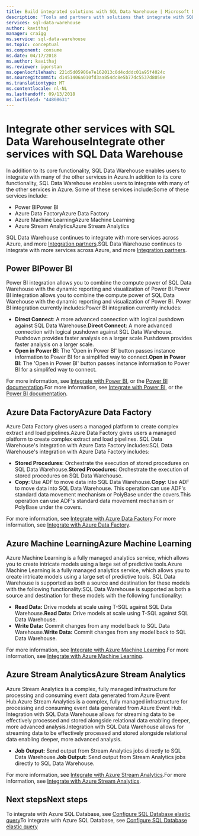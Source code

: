 ```yaml
---
title: Build integrated solutions with SQL Data Warehouse | Microsoft Docs
description: 'Tools and partners with solutions that integrate with SQL Data Warehouse. '
services: sql-data-warehouse
author: kavithaj
manager: craigg
ms.service: sql-data-warehouse
ms.topic: conceptual
ms.component: consume
ms.date: 04/17/2018
ms.author: kavithaj
ms.reviewer: igorstan
ms.openlocfilehash: 221d5d05906e7e162013c0d4cdddc01a95f4024c
ms.sourcegitcommit: d1451406a010fd3aa854dc8e5b77dc5537d8050e
ms.translationtype: MT
ms.contentlocale: nl-NL
ms.lasthandoff: 09/13/2018
ms.locfileid: "44808631"
---
```

# <a name="integrate-other-services-with-sql-data-warehouse"></a><span data-ttu-id="26782-103">Integrate other services with SQL Data Warehouse</span><span class="sxs-lookup"><span data-stu-id="26782-103">Integrate other services with SQL Data Warehouse</span></span>
<span data-ttu-id="26782-104">In addition to its core functionality, SQL Data Warehouse enables users to integrate with many of the other services in Azure.</span><span class="sxs-lookup"><span data-stu-id="26782-104">In addition to its core functionality, SQL Data Warehouse enables users to integrate with many of the other services in Azure.</span></span> <span data-ttu-id="26782-105">Some of these services include:</span><span class="sxs-lookup"><span data-stu-id="26782-105">Some of these services include:</span></span>

* <span data-ttu-id="26782-106">Power BI</span><span class="sxs-lookup"><span data-stu-id="26782-106">Power BI</span></span>
* <span data-ttu-id="26782-107">Azure Data Factory</span><span class="sxs-lookup"><span data-stu-id="26782-107">Azure Data Factory</span></span>
* <span data-ttu-id="26782-108">Azure Machine Learning</span><span class="sxs-lookup"><span data-stu-id="26782-108">Azure Machine Learning</span></span>
* <span data-ttu-id="26782-109">Azure Stream Analytics</span><span class="sxs-lookup"><span data-stu-id="26782-109">Azure Stream Analytics</span></span>

<span data-ttu-id="26782-110">SQL Data Warehouse continues to integrate with more services across Azure, and more [Integration partners](sql-data-warehouse-partner-data-integration.md).</span><span class="sxs-lookup"><span data-stu-id="26782-110">SQL Data Warehouse continues to integrate with more services across Azure, and more [Integration partners](sql-data-warehouse-partner-data-integration.md).</span></span>

## <a name="power-bi"></a><span data-ttu-id="26782-111">Power BI</span><span class="sxs-lookup"><span data-stu-id="26782-111">Power BI</span></span>
<span data-ttu-id="26782-112">Power BI integration allows you to combine the compute power of SQL Data Warehouse with the dynamic reporting and visualization of Power BI.</span><span class="sxs-lookup"><span data-stu-id="26782-112">Power BI integration allows you to combine the compute power of SQL Data Warehouse with the dynamic reporting and visualization of Power BI.</span></span> <span data-ttu-id="26782-113">Power BI integration currently includes:</span><span class="sxs-lookup"><span data-stu-id="26782-113">Power BI integration currently includes:</span></span>

* <span data-ttu-id="26782-114">**Direct Connect**: A more advanced connection with logical pushdown against SQL Data Warehouse.</span><span class="sxs-lookup"><span data-stu-id="26782-114">**Direct Connect**: A more advanced connection with logical pushdown against SQL Data Warehouse.</span></span> <span data-ttu-id="26782-115">Pushdown provides faster analysis on a larger scale.</span><span class="sxs-lookup"><span data-stu-id="26782-115">Pushdown provides faster analysis on a larger scale.</span></span>
* <span data-ttu-id="26782-116">**Open in Power BI**: The 'Open in Power BI' button passes instance information to Power BI for a simplifed way to connect.</span><span class="sxs-lookup"><span data-stu-id="26782-116">**Open in Power BI**: The 'Open in Power BI' button passes instance information to Power BI for a simplifed way to connect.</span></span>

<span data-ttu-id="26782-117">For more information, see [Integrate with Power BI](sql-data-warehouse-get-started-visualize-with-power-bi.md), or the [Power BI documentation](http://blogs.msdn.com/b/powerbi/archive/2015/06/24/exploring-azure-sql-data-warehouse-with-power-bi.aspx).</span><span class="sxs-lookup"><span data-stu-id="26782-117">For more information, see [Integrate with Power BI](sql-data-warehouse-get-started-visualize-with-power-bi.md), or the [Power BI documentation](http://blogs.msdn.com/b/powerbi/archive/2015/06/24/exploring-azure-sql-data-warehouse-with-power-bi.aspx).</span></span>

## <a name="azure-data-factory"></a><span data-ttu-id="26782-118">Azure Data Factory</span><span class="sxs-lookup"><span data-stu-id="26782-118">Azure Data Factory</span></span>
<span data-ttu-id="26782-119">Azure Data Factory gives users a managed platform to create complex extract and load pipelines.</span><span class="sxs-lookup"><span data-stu-id="26782-119">Azure Data Factory gives users a managed platform to create complex extract and load pipelines.</span></span> <span data-ttu-id="26782-120">SQL Data Warehouse's integration with Azure Data Factory includes:</span><span class="sxs-lookup"><span data-stu-id="26782-120">SQL Data Warehouse's integration with Azure Data Factory includes:</span></span>

* <span data-ttu-id="26782-121">**Stored Procedures**: Orchestrate the execution of stored procedures on SQL Data Warehouse.</span><span class="sxs-lookup"><span data-stu-id="26782-121">**Stored Procedures**: Orchestrate the execution of stored procedures on SQL Data Warehouse.</span></span>
* <span data-ttu-id="26782-122">**Copy**: Use ADF to move data into SQL Data Warehouse.</span><span class="sxs-lookup"><span data-stu-id="26782-122">**Copy**: Use ADF to move data into SQL Data Warehouse.</span></span> <span data-ttu-id="26782-123">This operation can use ADF's standard data movement mechanism or PolyBase under the covers.</span><span class="sxs-lookup"><span data-stu-id="26782-123">This operation can use ADF's standard data movement mechanism or PolyBase under the covers.</span></span> 

<span data-ttu-id="26782-124">For more information, see [Integrate with Azure Data Factory](sql-data-warehouse-get-started-visualize-with-power-bi.md).</span><span class="sxs-lookup"><span data-stu-id="26782-124">For more information, see [Integrate with Azure Data Factory](sql-data-warehouse-get-started-visualize-with-power-bi.md).</span></span>

## <a name="azure-machine-learning"></a><span data-ttu-id="26782-125">Azure Machine Learning</span><span class="sxs-lookup"><span data-stu-id="26782-125">Azure Machine Learning</span></span>
<span data-ttu-id="26782-126">Azure Machine Learning is a fully managed analytics service, which allows you to create intricate models using a large set of predictive tools.</span><span class="sxs-lookup"><span data-stu-id="26782-126">Azure Machine Learning is a fully managed analytics service, which allows you to create intricate models using a large set of predictive tools.</span></span> <span data-ttu-id="26782-127">SQL Data Warehouse is supported as both a source and destination for these models with the following functionality:</span><span class="sxs-lookup"><span data-stu-id="26782-127">SQL Data Warehouse is supported as both a source and destination for these models with the following functionality:</span></span>

* <span data-ttu-id="26782-128">**Read Data:** Drive models at scale using T-SQL against SQL Data Warehouse.</span><span class="sxs-lookup"><span data-stu-id="26782-128">**Read Data:** Drive models at scale using T-SQL against SQL Data Warehouse.</span></span>
* <span data-ttu-id="26782-129">**Write Data:** Commit changes from any model back to SQL Data Warehouse.</span><span class="sxs-lookup"><span data-stu-id="26782-129">**Write Data:** Commit changes from any model back to SQL Data Warehouse.</span></span>

<span data-ttu-id="26782-130">For more information, see [Integrate with Azure Machine Learning](sql-data-warehouse-get-started-analyze-with-azure-machine-learning.md).</span><span class="sxs-lookup"><span data-stu-id="26782-130">For more information, see [Integrate with Azure Machine Learning](sql-data-warehouse-get-started-analyze-with-azure-machine-learning.md).</span></span>

## <a name="azure-stream-analytics"></a><span data-ttu-id="26782-131">Azure Stream Analytics</span><span class="sxs-lookup"><span data-stu-id="26782-131">Azure Stream Analytics</span></span>
<span data-ttu-id="26782-132">Azure Stream Analytics is a complex, fully managed infrastructure for processing and consuming event data generated from Azure Event Hub.</span><span class="sxs-lookup"><span data-stu-id="26782-132">Azure Stream Analytics is a complex, fully managed infrastructure for processing and consuming event data generated from Azure Event Hub.</span></span>  <span data-ttu-id="26782-133">Integration with SQL Data Warehouse allows for streaming data to be effectively processed and stored alongside relational data enabling deeper, more advanced analysis.</span><span class="sxs-lookup"><span data-stu-id="26782-133">Integration with SQL Data Warehouse allows for streaming data to be effectively processed and stored alongside relational data enabling deeper, more advanced analysis.</span></span>  

* <span data-ttu-id="26782-134">**Job Output:** Send output from Stream Analytics jobs directly to SQL Data Warehouse.</span><span class="sxs-lookup"><span data-stu-id="26782-134">**Job Output:** Send output from Stream Analytics jobs directly to SQL Data Warehouse.</span></span>

<span data-ttu-id="26782-135">For more information, see [Integrate with Azure Stream Analytics](sql-data-warehouse-integrate-azure-stream-analytics.md).</span><span class="sxs-lookup"><span data-stu-id="26782-135">For more information, see [Integrate with Azure Stream Analytics](sql-data-warehouse-integrate-azure-stream-analytics.md).</span></span>

## <a name="next-steps"></a><span data-ttu-id="26782-136">Next steps</span><span class="sxs-lookup"><span data-stu-id="26782-136">Next steps</span></span>
<span data-ttu-id="26782-137">To integrate with Azure SQL Database, see [Configure SQL Database elastic query](tutorial-elastic-query-with-sql-datababase-and-sql-data-warehouse.md)</span><span class="sxs-lookup"><span data-stu-id="26782-137">To integrate with Azure SQL Database, see [Configure SQL Database elastic query](tutorial-elastic-query-with-sql-datababase-and-sql-data-warehouse.md)</span></span>

